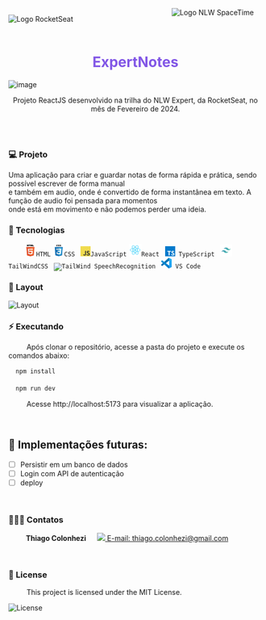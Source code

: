 <!--Banner session-->
<p>
  <img src="https://i.postimg.cc/HnHjH416/rocketseat-logo.png" alt="Logo RocketSeat" width="200" align="left" style="padding-top:13px">
  <img src="https://i.postimg.cc/m2pHLtyQ/nlw-expert.png" alt="Logo NLW SpaceTime" tittle="Logo NLW Expert" width="180" align="right">
</p>
<br><br><br>
<!--About session-->
<h1 align="center" style="color:#8257e6">ExpertNotes</h1>

![image](https://github.com/tcolonhezi/nlw-expert-notes/assets/67389119/75135317-e0a5-4158-9ab9-a2603283092e)

<p align="center">
  Projeto ReactJS desenvolvido na trilha do NLW Expert, da RocketSeat, no mês de Fevereiro de 2024. 
</p>
<br><br>
<!-- Infos do projeto -->
<h3> 💻 Projeto </h3>
<p align="left">
  Uma aplicação para criar e guardar notas de forma rápida e prática, sendo possível escrever de forma manual <br/>
  e também em audio, onde é convertido de forma instantânea em texto. A função de audio foi pensada para momentos <br/> 
  onde está em movimento e não podemos perder uma ideia.
</p>

<!-- Ícones das ferramentas -->
<h3> 🚀 Tecnologias </h3>
<p align="left"> &emsp;&emsp;
  <code><img height="23" src="https://raw.githubusercontent.com/github/explore/80688e429a7d4ef2fca1e82350fe8e3517d3494d/topics/html/html.png" alt="HTML">HTML</code>
  <code><img height="23" src="https://raw.githubusercontent.com/github/explore/80688e429a7d4ef2fca1e82350fe8e3517d3494d/topics/css/css.png" alt="CSS">CSS </code>
  <code><img height="20" src="https://raw.githubusercontent.com/github/explore/80688e429a7d4ef2fca1e82350fe8e3517d3494d/topics/javascript/javascript.png" alt="JavaScript">JavaScript</code>
  <code><img height="25" src="https://raw.githubusercontent.com/github/explore/80688e429a7d4ef2fca1e82350fe8e3517d3494d/topics/react/react.png" alt="React">React </code>
  <code><img height="20" src="https://raw.githubusercontent.com/github/explore/80688e429a7d4ef2fca1e82350fe8e3517d3494d/topics/typescript/typescript.png" alt="TypeScript"> TypeScript </code>
  <code><img height="24" src="https://raw.githubusercontent.com/github/explore/80688e429a7d4ef2fca1e82350fe8e3517d3494d/topics/tailwind/tailwind.png" alt="TailWind"> TailWindCSS </code>
  <code><img height="26" src="https://i.postimg.cc/h42nSbgv/speech-recognition-logo3.png" alt="TailWind"> SpeechRecognition </code>
  <code><img height="21" src="https://raw.githubusercontent.com/github/explore/80688e429a7d4ef2fca1e82350fe8e3517d3494d/topics/visual-studio-code/visual-studio-code.png" alt="VS Code"> VS Code</code>
</p>

<!-- Prints do projeto -->
<h3> 🎯 Layout </h3>

![Layout](https://github.com/tcolonhezi/nlw-expert-notes/assets/67389119/bb09c7a7-0324-465a-bb56-0d2eafcb840c)


<!-- -->
<h3> ⚡ Executando </h3>

&emsp; &emsp; Após clonar o repositório, acesse a pasta do projeto e execute os comandos abaixo:

```bash
  npm install

  npm run dev
```

&emsp; &emsp; Acesse http://localhost:5173 para visualizar a aplicação.

<br>

<h2> 🔮 Implementações futuras: </h2>

- [ ] Persistir em um banco de dados
- [ ] Login com API de autenticação
- [ ] deploy

<br>

<h3> 👩🏼‍💻 Contatos </h3>

<p>
  <strong>&emsp; &emsp; Thiago Colonhezi</strong> &emsp;
  <a href="thiago.colonhezi@gmail.com">
    <img width="20" src="https://github.com/tcolonhezi/nlw-expert-notes/assets/67389119/2047b703-512f-4c82-ae2d-f935721701de"/>
    E-mail: thiago.colonhezi@gmail.com
  </a>
</p>

<br>

<!-- Licenças -->
<h3 align="left"> 📝 License </h3>

&emsp; &emsp; This project is licensed under the MIT License.

<img alt="License" src="https://img.shields.io/static/v1?label=license&message=MIT&color=49AA26&labelColor=000000">

<br><br>

<br>
